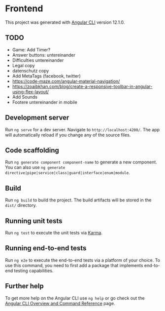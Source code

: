 # Frontend

This project was generated with [Angular CLI](https://github.com/angular/angular-cli) version 12.1.0.

## TODO

- Game: Add Timer?
- Answer buttons: untereinander
- Difficulties untereinander
- Legal copy
- datenschutz copy
- Add MetaTags (facebook, twitter)
- https://code-maze.com/angular-material-navigation/
- https://zoaibkhan.com/blog/create-a-responsive-toolbar-in-angular-using-flex-layout/
- Add Sounds
- Footere untereinander in mobile

## Development server

Run `ng serve` for a dev server. Navigate to `http://localhost:4200/`. The app will automatically reload if you change any of the source files.

## Code scaffolding

Run `ng generate component component-name` to generate a new component. You can also use `ng generate directive|pipe|service|class|guard|interface|enum|module`.

## Build

Run `ng build` to build the project. The build artifacts will be stored in the `dist/` directory.

## Running unit tests

Run `ng test` to execute the unit tests via [Karma](https://karma-runner.github.io).

## Running end-to-end tests

Run `ng e2e` to execute the end-to-end tests via a platform of your choice. To use this command, you need to first add a package that implements end-to-end testing capabilities.

## Further help

To get more help on the Angular CLI use `ng help` or go check out the [Angular CLI Overview and Command Reference](https://angular.io/cli) page.

